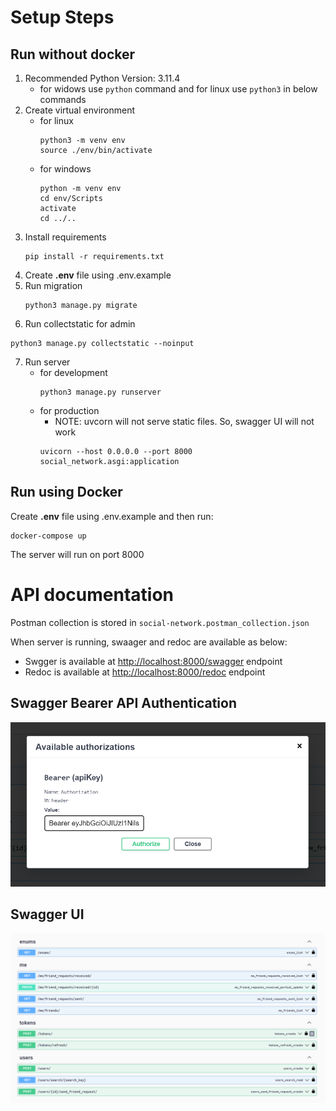 # Setup Steps
## Run without docker
1. Recommended Python Version: 3.11.4
    - for widows use `python` command and for linux use `python3` in below commands
2. Create virtual environment
    - for linux
        ```
        python3 -m venv env
        source ./env/bin/activate
        ```
    - for windows
        ```
        python -m venv env
        cd env/Scripts
        activate
        cd ../..
        ```
3. Install requirements
    ```
    pip install -r requirements.txt
    ```
4. Create **.env** file using .env.example
5. Run migration
    ```
    python3 manage.py migrate
    ```
6. Run collectstatic for admin
```
python3 manage.py collectstatic --noinput
```
7. Run server
    - for development
        ```
        python3 manage.py runserver
        ```
    - for production
        - NOTE: uvcorn will not serve static files. So, swagger UI will not work
        ```
        uvicorn --host 0.0.0.0 --port 8000 social_network.asgi:application
        ```

## Run using Docker
Create **.env** file using .env.example and then run:
```
docker-compose up
```
The server will run on port 8000

# API documentation
Postman collection is stored in `social-network.postman_collection.json`

When server is running, swaager and redoc are available as below:
- Swgger is available at [http://localhost:8000/swagger](http://localhost:8000/swagger) endpoint 
- Redoc is available at [http://localhost:8000/redoc](http://localhost:8000/redoc) endpoint 


## Swagger Bearer API Authentication
![Swagger Auth](swagger-auth.png "Swagger Bearer API Authentication")


## Swagger UI
![Swagger](swagger.png "Swagger UI")